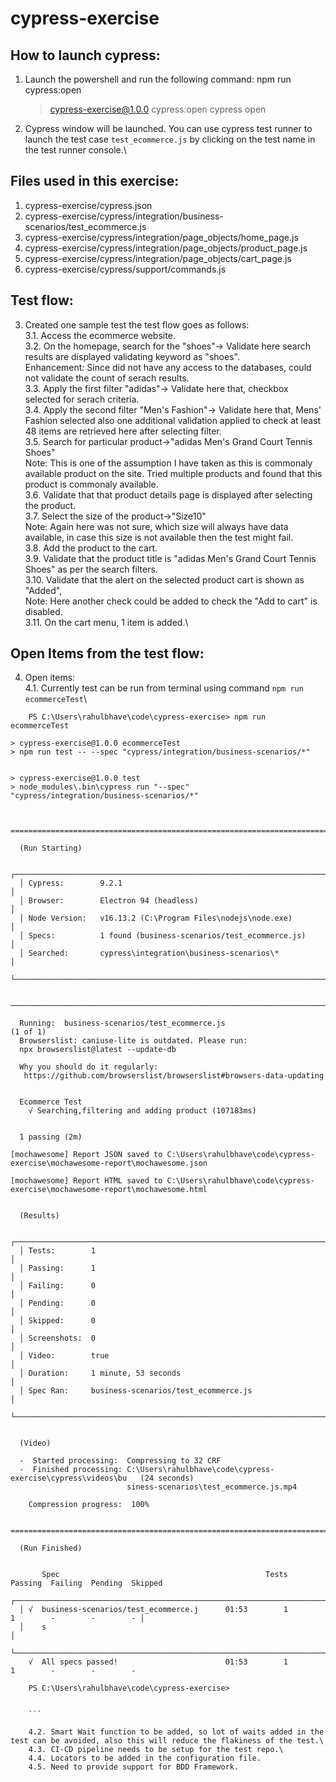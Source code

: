 # cypress-exercise


## How to launch cypress:
1. Launch the powershell and run the following command:
    npm run cypress:open

    > cypress-exercise@1.0.0 cypress:open
    > cypress open

2. Cypress window will be launched. You can use cypress test runner to launch the test case `test_ecommerce.js` by clicking on the test name in the test runner console.\

## Files used in this exercise:
1. cypress-exercise/cypress.json
2. cypress-exercise/cypress/integration/business-scenarios/test_ecommerce.js
3. cypress-exercise/cypress/integration/page_objects/home_page.js
4. cypress-exercise/cypress/integration/page_objects/product_page.js
5. cypress-exercise/cypress/integration/page_objects/cart_page.js
6. cypress-exercise/cypress/support/commands.js

## Test flow:

3. Created one sample test the test flow goes as follows:\
    3.1. Access the ecommerce website.\
    3.2. On the homepage, search for the "shoes"-> Validate here search results are displayed validating keyword as "shoes".\
    Enhancement: Since did not have any access to the databases, could not validate the count of serach results.\
    3.3. Apply the  first filter "adidas"-> Validate here that, checkbox selected for serach criteria.\
    3.4. Apply the second filter "Men's Fashion"-> Validate here that, Mens' Fashion selected also one additional validation applied to check at least 48 items are retrieved here after selecting filter.\
    3.5. Search for particular product->"adidas Men's Grand Court Tennis Shoes"\
    Note: This is one of the assumption I have taken as this is commonaly available product on the site. Tried multiple products and found that this product is commonaly available.\
    3.6. Validate that that product details page is displayed after selecting the product.\
    3.7. Select the size of the product->"Size10"\
    Note: Again here was not sure, which size will always have data available, in case this size is not available then the test might fail.\
    3.8. Add the product to the cart.\
    3.9. Validate that the product title is "adidas Men's Grand Court Tennis Shoes" as per the search filters.\
    3.10. Validate that the alert on the selected product cart is shown as "Added", \
    Note: Here another check could be added to check the "Add to cart" is disabled.\
    3.11. On the cart menu, 1 item is added.\

## Open Items from the test flow:

4. Open items:\
    4.1. Currently test can be run from terminal using command `npm run ecommerceTest`\

```
    PS C:\Users\rahulbhave\code\cypress-exercise> npm run ecommerceTest      

> cypress-exercise@1.0.0 ecommerceTest
> npm run test -- --spec "cypress/integration/business-scenarios/*"


> cypress-exercise@1.0.0 test
> node_modules\.bin\cypress run "--spec" "cypress/integration/business-scenarios/*"



====================================================================================================

  (Run Starting)

  ┌────────────────────────────────────────────────────────────────────────────────────────────────┐
  │ Cypress:        9.2.1                                                                          │
  │ Browser:        Electron 94 (headless)                                                         │
  │ Node Version:   v16.13.2 (C:\Program Files\nodejs\node.exe)                                    │
  │ Specs:          1 found (business-scenarios/test_ecommerce.js)                                 │
  │ Searched:       cypress\integration\business-scenarios\*                                       │
  └────────────────────────────────────────────────────────────────────────────────────────────────┘


────────────────────────────────────────────────────────────────────────────────────────────────────

  Running:  business-scenarios/test_ecommerce.js                                            (1 of 1)
  Browserslist: caniuse-lite is outdated. Please run:
  npx browserslist@latest --update-db

  Why you should do it regularly:
   https://github.com/browserslist/browserslist#browsers-data-updating


  Ecommerce Test
    √ Searching,filtering and adding product (107183ms)


  1 passing (2m)

[mochawesome] Report JSON saved to C:\Users\rahulbhave\code\cypress-exercise\mochawesome-report\mochawesome.json

[mochawesome] Report HTML saved to C:\Users\rahulbhave\code\cypress-exercise\mochawesome-report\mochawesome.html


  (Results)

  ┌────────────────────────────────────────────────────────────────────────────────────────────────┐
  │ Tests:        1                                                                                │
  │ Passing:      1                                                                                │
  │ Failing:      0                                                                                │
  │ Pending:      0                                                                                │
  │ Skipped:      0                                                                                │
  │ Screenshots:  0                                                                                │
  │ Video:        true                                                                             │
  │ Duration:     1 minute, 53 seconds                                                             │
  │ Spec Ran:     business-scenarios/test_ecommerce.js                                             │
  └────────────────────────────────────────────────────────────────────────────────────────────────┘


  (Video)

  -  Started processing:  Compressing to 32 CRF
  -  Finished processing: C:\Users\rahulbhave\code\cypress-exercise\cypress\videos\bu   (24 seconds)
                          siness-scenarios\test_ecommerce.js.mp4

    Compression progress:  100%

   ====================================================================================================

  (Run Finished)


       Spec                                              Tests  Passing  Failing  Pending  Skipped
  ┌────────────────────────────────────────────────────────────────────────────────────────────────┐
  │ √  business-scenarios/test_ecommerce.j      01:53        1        1        -        -        - │
  │    s                                                                                           │
  └────────────────────────────────────────────────────────────────────────────────────────────────┘
    √  All specs passed!                        01:53        1        1        -        -        -

    PS C:\Users\rahulbhave\code\cypress-exercise>


    ```

    4.2. Smart Wait function to be added, so lot of waits added in the test can be avoided, also this will reduce the flakiness of the test.\
    4.3. CI-CD pipeline needs to be setup for the test repo.\
    4.4. Locators to be added in the configuration file.
    4.5. Need to provide support for BDD Framework.
